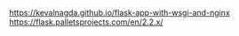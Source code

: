 https://kevalnagda.github.io/flask-app-with-wsgi-and-nginx
https://flask.palletsprojects.com/en/2.2.x/
